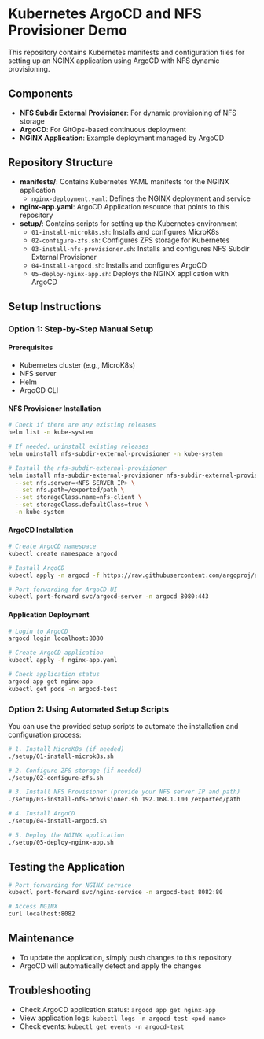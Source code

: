 # Kubernetes ArgoCD and NFS Provisioner Demo

This repository contains Kubernetes manifests and configuration files for setting up an NGINX application using ArgoCD with NFS dynamic provisioning.

## Components

- **NFS Subdir External Provisioner**: For dynamic provisioning of NFS storage
- **ArgoCD**: For GitOps-based continuous deployment
- **NGINX Application**: Example deployment managed by ArgoCD

## Repository Structure

- **manifests/**: Contains Kubernetes YAML manifests for the NGINX application
  - `nginx-deployment.yaml`: Defines the NGINX deployment and service
- **nginx-app.yaml**: ArgoCD Application resource that points to this repository
- **setup/**: Contains scripts for setting up the Kubernetes environment
  - `01-install-microk8s.sh`: Installs and configures MicroK8s
  - `02-configure-zfs.sh`: Configures ZFS storage for Kubernetes
  - `03-install-nfs-provisioner.sh`: Installs and configures NFS Subdir External Provisioner
  - `04-install-argocd.sh`: Installs and configures ArgoCD
  - `05-deploy-nginx-app.sh`: Deploys the NGINX application with ArgoCD

## Setup Instructions

### Option 1: Step-by-Step Manual Setup

#### Prerequisites

- Kubernetes cluster (e.g., MicroK8s)
- NFS server
- Helm
- ArgoCD CLI

#### NFS Provisioner Installation

```bash
# Check if there are any existing releases
helm list -n kube-system

# If needed, uninstall existing releases
helm uninstall nfs-subdir-external-provisioner -n kube-system

# Install the nfs-subdir-external-provisioner
helm install nfs-subdir-external-provisioner nfs-subdir-external-provisioner/nfs-subdir-external-provisioner \
  --set nfs.server=<NFS_SERVER_IP> \
  --set nfs.path=/exported/path \
  --set storageClass.name=nfs-client \
  --set storageClass.defaultClass=true \
  -n kube-system
```

#### ArgoCD Installation

```bash
# Create ArgoCD namespace
kubectl create namespace argocd

# Install ArgoCD
kubectl apply -n argocd -f https://raw.githubusercontent.com/argoproj/argo-cd/stable/manifests/install.yaml

# Port forwarding for ArgoCD UI
kubectl port-forward svc/argocd-server -n argocd 8080:443
```

#### Application Deployment

```bash
# Login to ArgoCD
argocd login localhost:8080

# Create ArgoCD application
kubectl apply -f nginx-app.yaml

# Check application status
argocd app get nginx-app
kubectl get pods -n argocd-test
```

### Option 2: Using Automated Setup Scripts

You can use the provided setup scripts to automate the installation and configuration process:

```bash
# 1. Install MicroK8s (if needed)
./setup/01-install-microk8s.sh

# 2. Configure ZFS storage (if needed)
./setup/02-configure-zfs.sh

# 3. Install NFS Provisioner (provide your NFS server IP and path)
./setup/03-install-nfs-provisioner.sh 192.168.1.100 /exported/path

# 4. Install ArgoCD
./setup/04-install-argocd.sh

# 5. Deploy the NGINX application
./setup/05-deploy-nginx-app.sh
```

## Testing the Application

```bash
# Port forwarding for NGINX service
kubectl port-forward svc/nginx-service -n argocd-test 8082:80

# Access NGINX
curl localhost:8082
```

## Maintenance

- To update the application, simply push changes to this repository
- ArgoCD will automatically detect and apply the changes

## Troubleshooting

- Check ArgoCD application status: `argocd app get nginx-app`
- View application logs: `kubectl logs -n argocd-test <pod-name>`
- Check events: `kubectl get events -n argocd-test`
